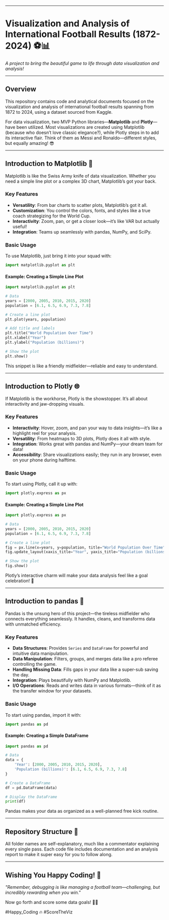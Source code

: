 
---

# **Visualization and Analysis of International Football Results (1872-2024)** ⚽📊  
_A project to bring the beautiful game to life through data visualization and analysis!_  

---

## **Overview**  
This repository contains code and analytical documents focused on the visualization and analysis of international football results spanning from 1872 to 2024, using a dataset sourced from Kaggle.  

For data visualization, two MVP Python libraries—**Matplotlib** and **Plotly**—have been utilized. Most visualizations are created using Matplotlib (because who doesn’t love classic elegance?), while Plotly steps in to add its interactive flair. Think of them as Messi and Ronaldo—different styles, but equally amazing! 😎  

---

## **Introduction to Matplotlib** 🎨  

Matplotlib is like the Swiss Army knife of data visualization. Whether you need a simple line plot or a complex 3D chart, Matplotlib’s got your back.  

### **Key Features**  
- **Versatility**: From bar charts to scatter plots, Matplotlib’s got it all.  
- **Customization**: You control the colors, fonts, and styles like a true coach strategizing for the World Cup.  
- **Interactivity**: Zoom, pan, or get a closer look—it’s like VAR but actually useful!  
- **Integration**: Teams up seamlessly with pandas, NumPy, and SciPy.  

### **Basic Usage**  
To use Matplotlib, just bring it into your squad with:  

```python
import matplotlib.pyplot as plt
```  

#### **Example: Creating a Simple Line Plot**  
```python
import matplotlib.pyplot as plt

# Data
years = [2000, 2005, 2010, 2015, 2020]
population = [6.1, 6.5, 6.9, 7.3, 7.8]

# Create a line plot
plt.plot(years, population)

# Add title and labels
plt.title("World Population Over Time")
plt.xlabel("Year")
plt.ylabel("Population (billions)")

# Show the plot
plt.show()
```  
This snippet is like a friendly midfielder—reliable and easy to understand.  

---

## **Introduction to Plotly** 🌐  

If Matplotlib is the workhorse, Plotly is the showstopper. It’s all about interactivity and jaw-dropping visuals.  

### **Key Features**  
- **Interactivity**: Hover, zoom, and pan your way to data insights—it’s like a highlight reel for your analysis.  
- **Versatility**: From heatmaps to 3D plots, Plotly does it all with style.  
- **Integration**: Works great with pandas and NumPy—your dream team for data!  
- **Accessibility**: Share visualizations easily; they run in any browser, even on your phone during halftime.  

### **Basic Usage**  
To start using Plotly, call it up with:  

```python
import plotly.express as px
```  

#### **Example: Creating a Simple Line Plot**  
```python
import plotly.express as px

# Data
years = [2000, 2005, 2010, 2015, 2020]
population = [6.1, 6.5, 6.9, 7.3, 7.8]

# Create a line plot
fig = px.line(x=years, y=population, title="World Population Over Time")
fig.update_layout(xaxis_title="Year", yaxis_title="Population (billions)")

# Show the plot
fig.show()
```  
Plotly’s interactive charm will make your data analysis feel like a goal celebration! 🎉  

---

## **Introduction to pandas** 🐼  

Pandas is the unsung hero of this project—the tireless midfielder who connects everything seamlessly. It handles, cleans, and transforms data with unmatched efficiency.  

### **Key Features**  
- **Data Structures**: Provides `Series` and `DataFrame` for powerful and intuitive data manipulation.  
- **Data Manipulation**: Filters, groups, and merges data like a pro referee controlling the game.  
- **Handling Missing Data**: Fills gaps in your data like a super-sub saving the day.  
- **Integration**: Plays beautifully with NumPy and Matplotlib.  
- **I/O Operations**: Reads and writes data in various formats—think of it as the transfer window for your datasets.  

### **Basic Usage**  
To start using pandas, import it with:  

```python
import pandas as pd
```  

#### **Example: Creating a Simple DataFrame**  
```python
import pandas as pd

# Data
data = {
    'Year': [2000, 2005, 2010, 2015, 2020],
    'Population (billions)': [6.1, 6.5, 6.9, 7.3, 7.8]
}

# Create a DataFrame
df = pd.DataFrame(data)

# Display the DataFrame
print(df)
```  
Pandas makes your data as organized as a well-planned free kick routine.  

---

## **Repository Structure** 📂  
All folder names are self-explanatory, much like a commentator explaining every single pass. Each code file includes documentation and an analysis report to make it super easy for you to follow along.  

---

## **Wishing You Happy Coding!** 🎉  
_"Remember, debugging is like managing a football team—challenging, but incredibly rewarding when you win."_  

Now go forth and score some data goals! 🥅✨  

#Happy_Coding 🔥
#ScoreTheViz
